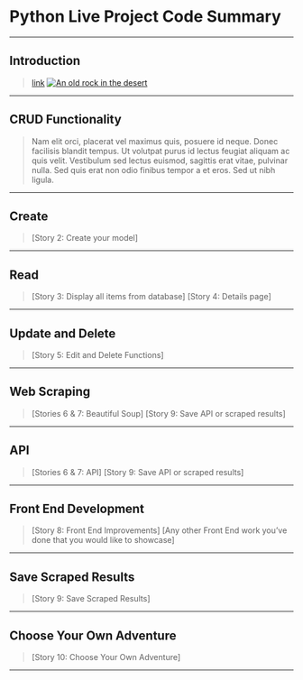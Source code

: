 # Python Live Project Code Summary
---

**Introduction**
------------
>[link](https://www.example.com/my%20great%20page)
[![An old rock in the desert](/assets/images/shiprock.jpg "Shiprock, New Mexico by Beau Rogers")](https://www.flickr.com/photos/beaurogers/31833779864/in/photolist-Qv3rFw-34mt9F-a9Cmfy-5Ha3Zi-9msKdv-o3hgjr-hWpUte-4WMsJ1-KUQ8N-deshUb-vssBD-6CQci6-8AFCiD-zsJWT-nNfsgB-dPDwZJ-bn9JGn-5HtSXY-6CUhAL-a4UTXB-ugPum-KUPSo-fBLNm-6CUmpy-4WMsc9-8a7D3T-83KJev-6CQ2bK-nNusHJ-a78rQH-nw3NvT-7aq2qf-8wwBso-3nNceh-ugSKP-4mh4kh-bbeeqH-a7biME-q3PtTf-brFpgb-cg38zw-bXMZc-nJPELD-f58Lmo-bXMYG-bz8AAi-bxNtNT-bXMYi-bXMY6-bXMYv)

***

**CRUD Functionality**
------------------

>Nam elit orci, placerat vel maximus quis, posuere id neque. Donec facilisis blandit tempus. Ut volutpat purus id lectus feugiat aliquam ac quis velit. Vestibulum sed lectus euismod, sagittis erat vitae, pulvinar nulla. Sed quis erat non odio finibus tempor a et eros. Sed ut nibh ligula.
***

**Create**
------
>[Story 2: Create your model]
***
**Read**
----
>[Story 3: Display all items from database]
>[Story 4: Details page]
***
**Update and Delete**
-----------------
>[Story 5: Edit and Delete Functions]
***
**Web Scraping**
------------
>[Stories 6 & 7: Beautiful Soup]
[Story 9: Save API or scraped results]
***
**API**
---
>[Stories 6 & 7: API]
[Story 9: Save API or scraped results]
***
**Front End Development**
---------------------
>[Story 8: Front End Improvements]
[Any other Front End work you’ve done that you would like to showcase]
***
**Save Scraped Results**
---------------------
>[Story 9: Save Scraped Results]
***
**Choose Your Own Adventure**
---------------------
>[Story 10: Choose Your Own Adventure]
***
